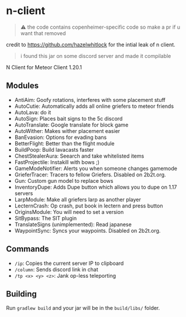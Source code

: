 # n-client

> :warning: the code contains copenheimer-specific code so make a pr if u want that removed

credit to <https://github.com/hazelwhitlock> for the intial leak of n client.

> i found this jar on some discord server and made it compilable

N Client for Meteor Client 1.20.1

## Modules
- AntiAim: Goofy rotations, interferes with some placement stuff
- AutoCutie: Automatically adds all online griefers to meteor friends
- AutoLava: do it
- AutoSign: Places bait signs to the 5c discord
- AutoTranslate: Google translate for block game
- AutoWither: Makes wither placement easier
- BanEvasion: Options for evading bans
- BetterFlight: Better than the flight module
- BuildPoop: Build lavacasts faster
- ChestStealerAura: Seearch and take whitelisted items
- FastProjectile: Instakill with bows ;\)
- GameModeNotifier: Alerts you when someone changes gamemode
- GrieferTracer: Tracers to fellow Griefers. Disabled on 2b2t.org.
- Gun: Custom gun model to replace bows
- InventoryDupe: Adds Dupe button which allows you to dupe on 1.17 servers
- LarpModule: Make all griefers larp as another player
- LecternCrash: Op crash, put book in lectern and press button
- OriginsModule: You will need to set a version
- SitBypass: The SIT plugin
- TranslateSigns (unimplemented): Read japanese
- WaypointSync: Syncs your waypoints. Disabled on 2b2t.org.

## Commands
- `/ip`: Copies the current server IP to clipboard
- `/column`: Sends discord link in chat
- `/tp <x> <y> <z>`: Jank op-less teleporting

## Building

Run `gradlew build` and your jar will be in the `build/libs/` folder.
